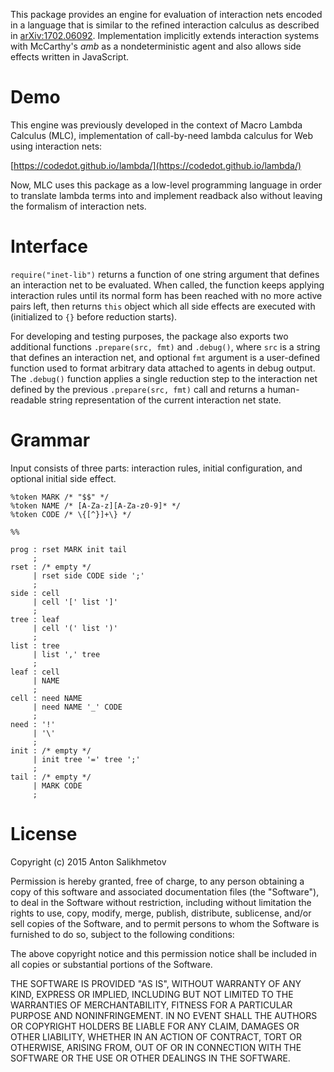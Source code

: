 This package provides an engine for evaluation of
interaction nets encoded in a language that is similar to
the refined interaction calculus as described in
[arXiv:1702.06092](https://arxiv.org/abs/1702.06092).
Implementation implicitly extends interaction systems with
McCarthy's _amb_ as a nondeterministic agent and also allows
side effects written in JavaScript.

# Demo

This engine was previously developed in the context of
Macro Lambda Calculus (MLC), implementation of call-by-need
lambda calculus for Web using interaction nets:

[https://codedot.github.io/lambda/](https://codedot.github.io/lambda/)

Now, MLC uses this package as a low-level programming language
in order to translate lambda terms into and implement readback
also without leaving the formalism of interaction nets.

# Interface

`require("inet-lib")` returns a function of one string argument
that defines an interaction net to be evaluated.
When called, the function keeps applying interaction rules until
its normal form has been reached with no more active pairs left,
then returns `this` object which all side effects are executed
with (initialized to `{}` before reduction starts).

For developing and testing purposes, the package also exports
two additional functions `.prepare(src, fmt)` and `.debug()`,
where `src` is a string that defines an interaction net, and
optional `fmt` argument is a user-defined function used to
format arbitrary data attached to agents in debug output.
The `.debug()` function applies a single reduction step to
the interaction net defined by the previous `.prepare(src, fmt)`
call and returns a human-readable string representation of
the current interaction net state.

# Grammar

Input consists of three parts: interaction rules,
initial configuration, and optional initial side effect.

```
%token MARK /* "$$" */
%token NAME /* [A-Za-z][A-Za-z0-9]* */
%token CODE /* \{[^}]+\} */

%%

prog : rset MARK init tail
     ;
rset : /* empty */
     | rset side CODE side ';'
     ;
side : cell
     | cell '[' list ']'
     ;
tree : leaf
     | cell '(' list ')'
     ;
list : tree
     | list ',' tree
     ;
leaf : cell
     | NAME
     ;
cell : need NAME
     | need NAME '_' CODE
     ;
need : '!'
     | '\'
     ;
init : /* empty */
     | init tree '=' tree ';'
     ;
tail : /* empty */
     | MARK CODE
     ;
```

# License

Copyright (c) 2015 Anton Salikhmetov

Permission is hereby granted, free of charge, to any person obtaining a copy
of this software and associated documentation files (the "Software"), to deal
in the Software without restriction, including without limitation the rights
to use, copy, modify, merge, publish, distribute, sublicense, and/or sell
copies of the Software, and to permit persons to whom the Software is
furnished to do so, subject to the following conditions:

The above copyright notice and this permission notice shall be included in
all copies or substantial portions of the Software.

THE SOFTWARE IS PROVIDED "AS IS", WITHOUT WARRANTY OF ANY KIND, EXPRESS OR
IMPLIED, INCLUDING BUT NOT LIMITED TO THE WARRANTIES OF MERCHANTABILITY,
FITNESS FOR A PARTICULAR PURPOSE AND NONINFRINGEMENT.  IN NO EVENT SHALL THE
AUTHORS OR COPYRIGHT HOLDERS BE LIABLE FOR ANY CLAIM, DAMAGES OR OTHER
LIABILITY, WHETHER IN AN ACTION OF CONTRACT, TORT OR OTHERWISE, ARISING FROM,
OUT OF OR IN CONNECTION WITH THE SOFTWARE OR THE USE OR OTHER DEALINGS IN
THE SOFTWARE.
